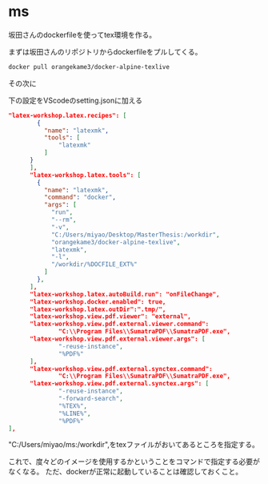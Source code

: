 # ms
 
坂田さんのdockerfileを使ってtex環境を作る。

まずは坂田さんのリポジトリからdockerfileをプルしてくる。
``` bash
docker pull orangekame3/docker-alpine-texlive
```
その次に


下の設定をVScodeのsetting.jsonに加える
``` json
"latex-workshop.latex.recipes": [
        {
          "name": "latexmk",
          "tools": [
              "latexmk"
          ]
      }
      ],
      "latex-workshop.latex.tools": [
        {
          "name": "latexmk",
          "command": "docker",
          "args": [
            "run",
            "--rm",
            "-v",
            "C:/Users/miyao/Desktop/MasterThesis:/workdir",
            "orangekame3/docker-alpine-texlive",
            "latexmk",
            "-l",
            "/workdir/%DOCFILE_EXT%"
          ]
        },
      ],
      "latex-workshop.latex.autoBuild.run": "onFileChange",
      "latex-workshop.docker.enabled": true,
      "latex-workshop.latex.outDir":".tmp/",
      "latex-workshop.view.pdf.viewer": "external",
      "latex-workshop.view.pdf.external.viewer.command":
              "C:\\Program Files\\SumatraPDF\\SumatraPDF.exe",
      "latex-workshop.view.pdf.external.viewer.args": [
              "-reuse-instance",
              "%PDF%"
      ],
      "latex-workshop.view.pdf.external.synctex.command":
              "C:\\Program Files\\SumatraPDF\\SumatraPDF.exe",
      "latex-workshop.view.pdf.external.synctex.args": [
              "-reuse-instance",
              "-forward-search",
              "%TEX%",
              "%LINE%",
              "%PDF%"
],
```
"C:/Users/miyao/ms:/workdir",をtexファイルがおいてあるところを指定する。

これで、度々どのイメージを使用するかということをコマンドで指定する必要がなくなる。
ただ、dockerが正常に起動していることは確認しておくこと。
